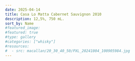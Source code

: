 ```yaml
---
date: 2025-04-14
title: Casa Lo Matta Cabernet Sauvignon 2010
description: 12,5%, 750 mL.
sort_by: Name
#featured_image: 
#featured: true
#type: gallery
#categories: ["whisky"]
#resources:
#  - src: macallan/20_30_40_50/PXL_20241004_100905984.jpg
---
```

